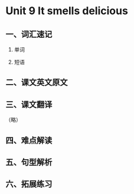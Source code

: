 # Unit 9 It smells delicious
## 一、词汇速记
1. 单词

2. 短语


## 二、课文英文原文


## 三、课文翻译
（略）

## 四、难点解读


## 五、句型解析


## 六、拓展练习